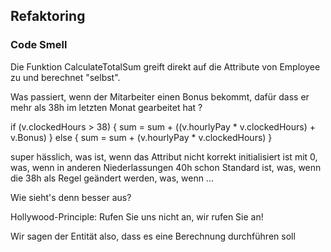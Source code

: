 ## Refaktoring


### Code Smell


Die Funktion CalculateTotalSum greift direkt auf die Attribute von
Employee zu und berechnet "selbst".

Was passiert, wenn der Mitarbeiter einen Bonus bekommt, 
dafür dass er mehr als 38h im letzten Monat gearbeitet hat ?

 if (v.clockedHours > 38) {
   sum = sum + ((v.hourlyPay * v.clockedHours) + v.Bonus)
 } else {
   sum = sum + (v.hourlyPay * v.clockedHours)
 }

 super hässlich, was ist, wenn das Attribut nicht korrekt initialisiert ist mit 0,
 was, wenn in anderen Niederlassungen 40h schon Standard ist, 
 was, wenn die 38h als Regel geändert werden, 
 was, wenn ...
 

Wie sieht's denn besser aus?

Hollywood-Principle: Rufen Sie uns nicht an, wir rufen Sie an!

Wir sagen der Entität also, dass es eine Berechnung durchführen soll
